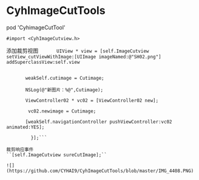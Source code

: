 

# CyhImageCutTools
pod 'CyhimageCutTool'

```
#import <CyhImageCutview.h>
```
添加裁剪视图
     
     ```
      UIView * view = [self.ImageCutview setView_cutViewWithImage:[UIImage imageNamed:@"SH02.png"] addSuperclassView:self.view 
      ```
     
``` PinScale:2.0 complet:^(UIImage *Cutimage) {
       
       weakSelf.cutimage = Cutimage;
       
       NSLog(@"新图片：%@",Cutimage);
       
       ViewController02 * vc02 = [ViewController02 new];
        
        vc02.newimage = Cutimage;
       
       [weakSelf.navigationController pushViewController:vc02 animated:YES];
       
         }];```
   
裁剪响应事件
``[self.ImageCutview sureCutImage];``
   
![](https://github.com/CYHAI9/CyhImageCutTools/blob/master/IMG_4408.PNG)       
